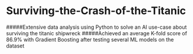 # Surviving-the-Crash-of-the-Titanic
#####Extensive data analysis using Python to solve an AI use-case about surviving the titanic shipwreck
#####Achieved an average K-fold score of 86.9% with Gradient Boosting after testing several ML models on the dataset 
